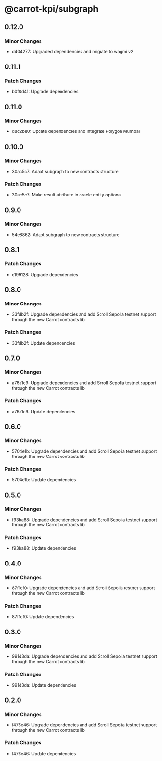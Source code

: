 # @carrot-kpi/subgraph

## 0.12.0

### Minor Changes

- d404277: Upgraded dependencies and migrate to wagmi v2

## 0.11.1

### Patch Changes

- b0f0d41: Upgrade dependencies

## 0.11.0

### Minor Changes

- d8c2be0: Update dependencies and integrate Polygon Mumbai

## 0.10.0

### Minor Changes

- 30ac5c7: Adapt subgraph to new contracts structure

### Patch Changes

- 30ac5c7: Make result attribute in oracle entity optional

## 0.9.0

### Minor Changes

- 54e8862: Adapt subgraph to new contracts structure

## 0.8.1

### Patch Changes

- c199128: Upgrade dependencies

## 0.8.0

### Minor Changes

- 33fdb2f: Upgrade dependencies and add Scroll Sepolia testnet support through
  the new Carrot contracts lib

### Patch Changes

- 33fdb2f: Update dependencies

## 0.7.0

### Minor Changes

- a76a1c9: Upgrade dependencies and add Scroll Sepolia testnet support through
  the new Carrot contracts lib

### Patch Changes

- a76a1c9: Update dependencies

## 0.6.0

### Minor Changes

- 5704e1b: Upgrade dependencies and add Scroll Sepolia testnet support through
  the new Carrot contracts lib

### Patch Changes

- 5704e1b: Update dependencies

## 0.5.0

### Minor Changes

- f93ba88: Upgrade dependencies and add Scroll Sepolia testnet support through
  the new Carrot contracts lib

### Patch Changes

- f93ba88: Update dependencies

## 0.4.0

### Minor Changes

- 87f1cf0: Upgrade dependencies and add Scroll Sepolia testnet support through
  the new Carrot contracts lib

### Patch Changes

- 87f1cf0: Update dependencies

## 0.3.0

### Minor Changes

- 991d3da: Upgrade dependencies and add Scroll Sepolia testnet support through
  the new Carrot contracts lib

### Patch Changes

- 991d3da: Update dependencies

## 0.2.0

### Minor Changes

- f476e46: Upgrade dependencies and add Scroll Sepolia testnet support through
  the new Carrot contracts lib

### Patch Changes

- f476e46: Update dependencies
